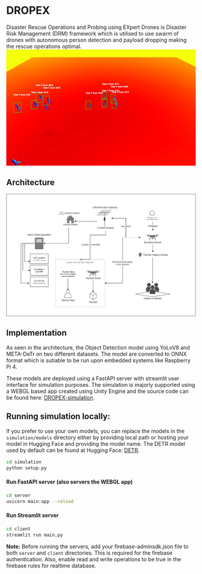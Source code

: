# DROPEX
Disaster Rescue Operations and Probing using EXpert Drones is Disaster Risk Management (DRM) framework which is utilised to use swarm of drones with autonomous person detection and payload dropping making the rescue operations optimal.
<img width="600" src="assets/simulation-results.png" alt="dropex-arch"/>

## Architecture
<img width="600" src="assets/dropex-architecture.png" alt="dropex-arch"/>

## Implementation
As seen in the architecture, the Object Detection model using YoLoV8 and META-DeTr on two different datasets. The model are converted to ONNX format which is sutiable to be run upon embedded systems like Raspberry Pi 4.

These models are deployed using a FastAPI server with streamlit user interface for simulation purposes. The simulation is majorly supported using a WEBGL based app created using Unity Engine and the source code can be found here: 
[DROPEX-simulation](https://github.com/kausthub-kannan/DROPEX-simulation).

## Running simulation locally:
If you prefer to use your own models, you can replace the models in the `simulation/models` directory either by providing
local path or hosting your model in Hugging Face and providing the model name. The DETR model used by default can be 
found at Hugging Face: [DETR](https://huggingface.co/kausthubkannan17/dropex).

```bash
cd simulation
python setup.py
```

#### Run FastAPI server (also servers the WEBGL app)
```bash
cd server
uvicorn main:app --reload
```
#### Run Streamlit server
```bash
cd client
streamlit run main.py
```

**Note:**
Before running the servers, add your firebase-adminsdk.json file to both `server` and `client` directories. 
This is required for the firebase authentication. Also, enable read and write operations to be true in the firebase 
rules for realtime database.


